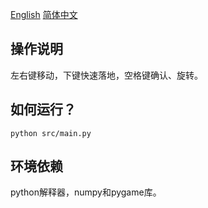 [English](https://github.com/zhinasibuji/tetris/) [简体中文](README-CN.md)

## 操作说明

左右键移动，下键快速落地，空格键确认、旋转。

## 如何运行？

    python src/main.py

## 环境依赖

python解释器，numpy和pygame库。
